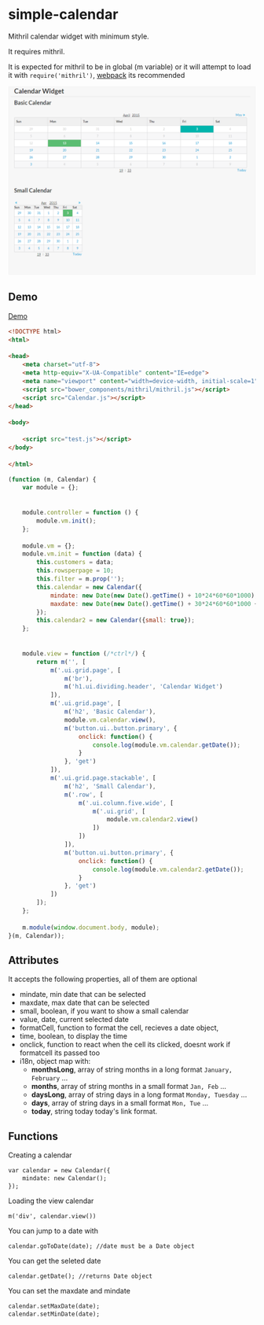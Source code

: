 # simple-calendar
Mithril calendar widget with minimum style.

It requires mithril.

It is expected for mithril to be in global (m variable) or it will attempt to load it with `require('mithril')`, [webpack](http://webpack.github.io/docs/) its recommended

![Alt text](calendar.png)

## Demo

[Demo](http://pinguxx.github.io/sm-calendar/)

```html
<!DOCTYPE html>
<html>

<head>
    <meta charset="utf-8">
    <meta http-equiv="X-UA-Compatible" content="IE=edge">
    <meta name="viewport" content="width=device-width, initial-scale=1">
    <script src="bower_components/mithril/mithril.js"></script>
    <script src="Calendar.js"></script>
</head>

<body>

    <script src="test.js"></script>
</body>

</html>
```

```JavaScript
(function (m, Calendar) {
    var module = {};


    module.controller = function () {
        module.vm.init();
    };

    module.vm = {};
    module.vm.init = function (data) {
        this.customers = data;
        this.rowsperpage = 10;
        this.filter = m.prop('');
        this.calendar = new Calendar({
            mindate: new Date(new Date().getTime() + 10*24*60*60*1000),
            maxdate: new Date(new Date().getTime() + 30*24*60*60*1000 + 10000000)
        });
        this.calendar2 = new Calendar({small: true});
    };


    module.view = function (/*ctrl*/) {
        return m('', [
            m('.ui.grid.page', [
                m('br'),
                m('h1.ui.dividing.header', 'Calendar Widget')
            ]),
            m('.ui.grid.page', [
                m('h2', 'Basic Calendar'),
                module.vm.calendar.view(),
                m('button.ui..button.primary', {
                    onclick: function() {
                        console.log(module.vm.calendar.getDate());
                    }
                }, 'get')
            ]),
            m('.ui.grid.page.stackable', [
                m('h2', 'Small Calendar'),
                m('.row', [
                    m('.ui.column.five.wide', [
                        m('.ui.grid', [
                            module.vm.calendar2.view()
                        ])
                    ])
                ]),
                m('button.ui.button.primary', {
                    onclick: function() {
                        console.log(module.vm.calendar2.getDate());
                    }
                }, 'get')
            ])
        ]);
    };

    m.module(window.document.body, module);
}(m, Calendar));

```

## Attributes
It accepts the following properties, all of them are optional

 * mindate, min date that can be selected
 * maxdate, max date that can be selected
 * small, boolean, if you want to show a small calendar
 * value, date, current selected date
 * formatCell, function to format the cell, recieves a date object,
 * time, boolean, to display the time
 * onclick, function to react when the cell its clicked, doesnt work if formatcell its passed too
 * i18n, object map with:
    * **monthsLong**, array of string months in a long format `January, February` ...
    * **months**, array of string months in a small format `Jan, Feb` ...
    * **daysLong**, array of string days in a long format `Monday, Tuesday` ...
    * **days**, array of string days in a small format `Mon, Tue` ...
    * **today**, string today today's link format.
    

## Functions
Creating a calendar
```JavaScrit
var calendar = new Calendar({
    mindate: new Calendar();
});
```
Loading the view calendar
```JavaScrit
m('div', calendar.view())
```
You can jump to a date with
```JavaScrit
calendar.goToDate(date); //date must be a Date object
```
You can get the seleted date
```JavaScrit
calendar.getDate(); //returns Date object
```
You can set the maxdate and mindate
```JavaScrit
calendar.setMaxDate(date);
calendar.setMinDate(date);
```
